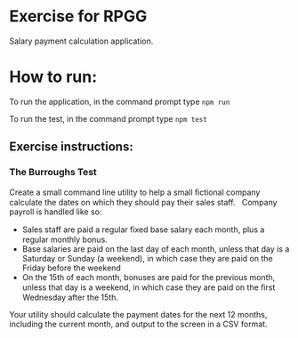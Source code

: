 # Exercise for RPGG
Salary payment calculation application.

# How to run:
To run the application, in the command prompt type ``` npm run ```

To run the test, in the command prompt type ``` npm test ```
  
## Exercise instructions:
### The Burroughs Test 

Create a small command line utility to help a small ﬁctional company calculate the dates on which they should pay their sales staff.  
Company payroll is handled like so: 
- Sales staff are paid a regular ﬁxed base salary each month, plus a regular
monthly bonus. 
- Base salaries are paid on the last day of each month, unless that day is a
Saturday or Sunday (a weekend), in which case they are paid on the Friday
before the weekend 
- On the 15th of each month, bonuses are paid for the previous month, unless
that day is a weekend, in which case they are paid on the ﬁrst Wednesday
after the 15th. 

Your utility should calculate the payment dates for the next 12 months, including the
current month, and output to the screen in a CSV format.
